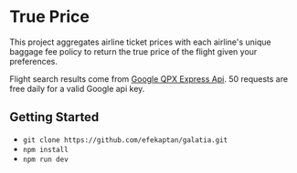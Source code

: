 # True Price

This project aggregates airline ticket prices with each airline's unique baggage fee policy to return the true price of the flight given your preferences.

Flight search results come from [Google QPX Express Api](https://developers.google.com/qpx-express/). 50 requests are free daily for a valid Google api key.

## Getting Started

- `git clone https://github.com/efekaptan/galatia.git`
- `npm install`
- `npm run dev`